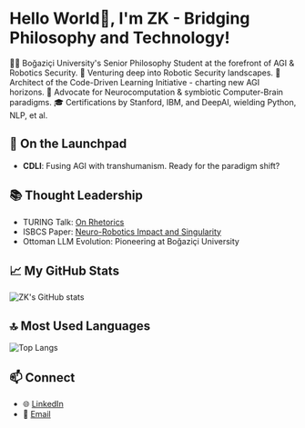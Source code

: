 # Hello World👋, I'm ZK - Bridging Philosophy and Technology!

👨‍💻 Boğaziçi University's Senior Philosophy Student at the forefront of AGI & Robotics Security.
🔐 Venturing deep into Robotic Security landscapes.
🤖 Architect of the Code-Driven Learning Initiative - charting new AGI horizons.
🌱 Advocate for Neurocomputation & symbiotic Computer-Brain paradigms.
🎓 Certifications by Stanford, IBM, and DeepAI, wielding Python, NLP, et al.

## 🚀 On the Launchpad
- **CDLI**: Fusing AGI with transhumanism. Ready for the paradigm shift?

## 📚 Thought Leadership
- TURING Talk: [On Rhetorics](https://youtu.be/Uji9Ntt8QOs?si=q34EbCgZcr8ORNWS)
- ISBCS Paper: [Neuro-Robotics Impact and Singularity](https://www.researchgate.net/publication/369908109_On_the_Edge_of_Cognitive_Revolution_The_Impact_of_Neuro-Robotics_on_Mind_and_Singularity)
- Ottoman LLM Evolution: Pioneering at Boğaziçi University

## 📈 My GitHub Stats
![ZK's GitHub stats](https://github-readme-stats.vercel.app/api?username=rekurrenzk&show_icons=true&theme=radical)

## 🔝 Most Used Languages
![Top Langs](https://github-readme-stats.vercel.app/api/top-langs/?username=rekurrenzk&layout=compact&theme=radical)

## 📫 Connect
- 🌐 [LinkedIn](https://www.linkedin.com/in/rekurrenzk/)
- 📧 [Email](mailto:felixfelicies@protonmail.ch)
